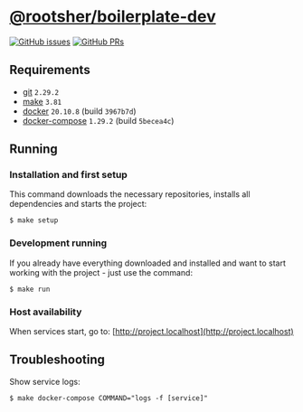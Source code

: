 # [@rootsher/boilerplate-dev](https://github.com/rootsher/boilerplate-dev)

[![GitHub issues](https://img.shields.io/github/issues/rootsher/boilerplate-dev.svg)](https://github.com/rootsher/boilerplate-dev/issues)
[![GitHub PRs](https://img.shields.io/github/issues-pr/rootsher/boilerplate-dev.svg)](https://github.com/rootsher/boilerplate-dev/pulls)

## Requirements

* [git](https://git-scm.com/downloads) `2.29.2`
* [make](https://www.gnu.org/software/make) `3.81`
* [docker](https://docs.docker.com/engine/install) `20.10.8` (build `3967b7d`)
* [docker-compose](https://docs.docker.com/compose/install) `1.29.2` (build `5becea4c`)

## Running

### Installation and first setup

This command downloads the necessary repositories, 
installs all dependencies and starts the project:

```shell
$ make setup
```

### Development running

If you already have everything downloaded and installed and 
want to start working with the project - just use the command:

```shell
$ make run
```

### Host availability

When services start, go to: [http://project.localhost](http://project.localhost)

## Troubleshooting

Show service logs:

```shell
$ make docker-compose COMMAND="logs -f [service]"
```
